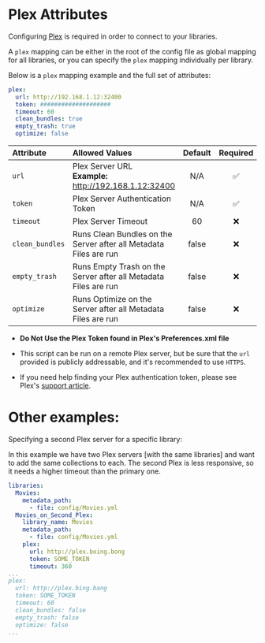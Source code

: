 # Plex Attributes

Configuring [Plex](https://www.plex.tv/) is required in order to connect to your libraries.

A `plex` mapping can be either in the root of the config file as global mapping for all libraries, or you can specify the `plex` mapping individually per library.

Below is a `plex` mapping example and the full set of attributes:
```yaml
plex:
  url: http://192.168.1.12:32400
  token: ####################
  timeout: 60
  clean_bundles: true
  empty_trash: true
  optimize: false
```

| Attribute       | Allowed Values                                                         | Default | Required |
|:----------------|:-----------------------------------------------------------------------|:-------:|:--------:|
| `url`           | Plex Server URL<br><strong>Example:</strong> http://192.168.1.12:32400 |   N/A   | &#9989;  |
| `token`         | Plex Server Authentication Token                                       |   N/A   | &#9989;  |
| `timeout`       | Plex Server Timeout                                                    |   60    | &#10060; |
| `clean_bundles` | Runs Clean Bundles on the Server after all Metadata Files are run      |  false  | &#10060; |
| `empty_trash`   | Runs Empty Trash on the Server after all Metadata Files are run        |  false  | &#10060; |
| `optimize`      | Runs Optimize on the Server after all Metadata Files are run           |  false  | &#10060; |

* **Do Not Use the Plex Token found in Plex's Preferences.xml file**

* This script can be run on a remote Plex server, but be sure that the `url` provided is publicly addressable, and it's recommended to use `HTTPS`.

* If you need help finding your Plex authentication token, please see Plex's [support article](https://support.plex.tv/articles/204059436-finding-an-authentication-token-x-plex-token/).

# Other examples:

Specifying a second Plex server for a specific library:

In this example we have two Plex servers [with the same libraries] and want to add the same collections to each.  The second Plex is less responsive, so it needs a higher timeout than the primary one.

```yaml
libraries:
  Movies:
    metadata_path:
      - file: config/Movies.yml
  Movies_on_Second_Plex:
    library_name: Movies
    metadata_path:
      - file: config/Movies.yml
    plex:
      url: http://plex.boing.bong
      token: SOME_TOKEN
      timeout: 360
...
plex:
  url: http://plex.bing.bang
  token: SOME_TOKEN
  timeout: 60
  clean_bundles: false
  empty_trash: false
  optimize: false
...
```
